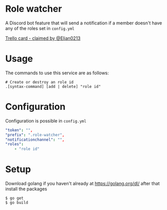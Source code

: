 # Role watcher
A Discord bot feature that will send a notification if a member doesn't have any of the roles set in ``config.yml``

[Trello card - claimed by @Elian0213](https://trello.com/c/0k7DwbSX)

# Usage
The commands to use this service are as follows:
```
# Create or destroy an role id
.[syntax-command] [add | delete] "role id"
```

# Configuration
Configuration is possible in ``config.yml``

```yaml
"token": "",
"prefix": ".role-watcher",
"notificationchannel": "",
"roles":
    - "role id"
```

# Setup
Download golang if you haven't already at https://golang.org/dl/ after that install the packages 

```
$ go get
$ go build 
```
